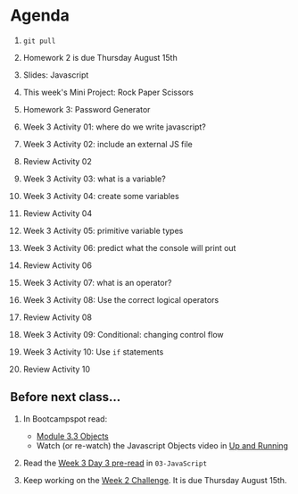 # Agenda

1. `git pull`

1. Homework 2 is due Thursday August 15th
1. Slides: Javascript
1. This week's Mini Project: Rock Paper Scissors
1. Homework 3: Password Generator
1. Week 3 Activity 01: where do we write javascript?
1. Week 3 Activity 02: include an external JS file
1. Review Activity 02
1. Week 3 Activity 03: what is a variable?
1. Week 3 Activity 04: create some variables
1. Review Activity 04
1. Week 3 Activity 05: primitive variable types
1. Week 3 Activity 06: predict what the console will print out
1. Review Activity 06
1. Week 3 Activity 07: what is an operator?
1. Week 3 Activity 08: Use the correct logical operators
1. Review Activity 08
1. Week 3 Activity 09: Conditional: changing control flow
1. Week 3 Activity 10: Use `if` statements
1. Review Activity 10

## Before next class...

1. In Bootcampspot read:

   - [Module 3.3 Objects](https://bootcampspot.instructure.com/courses/5728/modules/items/1304226)
   - Watch (or re-watch) the Javascript Objects video in [Up and Running](https://bootcampspot.instructure.com/courses/5728/pages/3-up-and-running-2?module_item_id=1304213)

1. Read the [Week 3 Day 3 pre-read](./pre-read.md) in `03-JavaScript`
1. Keep working on the [Week 2 Challenge](../02-Advanced-CSS/02-Challenge/README.md). It is due Thursday August 15th.

